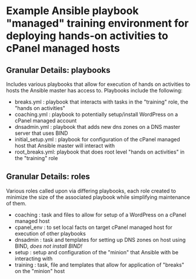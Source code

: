 # Example Ansible playbook "managed" training environment for deploying hands-on activities to cPanel managed hosts

## Granular Details: playbooks
Includes various playbooks that allow for execution of hands on activities to hosts the Ansible master has access to. Playbooks include the following: 

- breaks.yml : playbook that interacts with tasks in the "training" role, the "hands on activities"
- coaching.yml : playbook to potentially setup/install WordPress on a cPanel managed account
- dnsadmin.yml : playbook that adds new dns zones on a DNS master server that uses BIND
- initial_setup.yml : playbook for configuration of the cPanel managed host that Ansible master will interact with
- root_breaks.yml: playbook that does root level "hands on activities" in the "training" role 

## Granular Details: roles
Various roles called upon via differing playbooks, each role created to minimize the size of the associated playbook while simplifying maintenance of them. 

- coaching : task and files to allow for setup of a WordPress on a cPanel managed host
- cpanel_env : to set local facts on target cPanel managed host for execution of other playbooks
- dnsadmin : task and templates for setting up DNS zones on host using BIND, _does not install BIND!_
- setup : setup and configuration of the "minion" that Ansible with be interacting with
- training : task, file and templates that allow for application of "breaks" on the "minion" host

